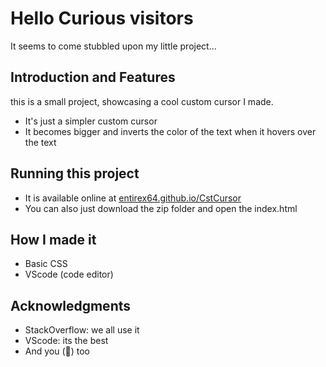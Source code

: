 # Hello Curious visitors
It seems to come stubbled upon my little project...

## Introduction and Features
this is a small project, showcasing a cool custom cursor I made.  
- It's just a simpler custom cursor
- It becomes bigger and inverts the color of the text when it hovers over the text

## Running this project
- It is available online at [entirex64.github.io/CstCursor](https://entirex64.github.io/CstCursor/)
- You can also just download the zip folder and open the index.html

## How I made it
- Basic CSS
- VScode (code editor)

## Acknowledgments
- StackOverflow: we all use it
- VScode: its the best
- And you (💖) too
